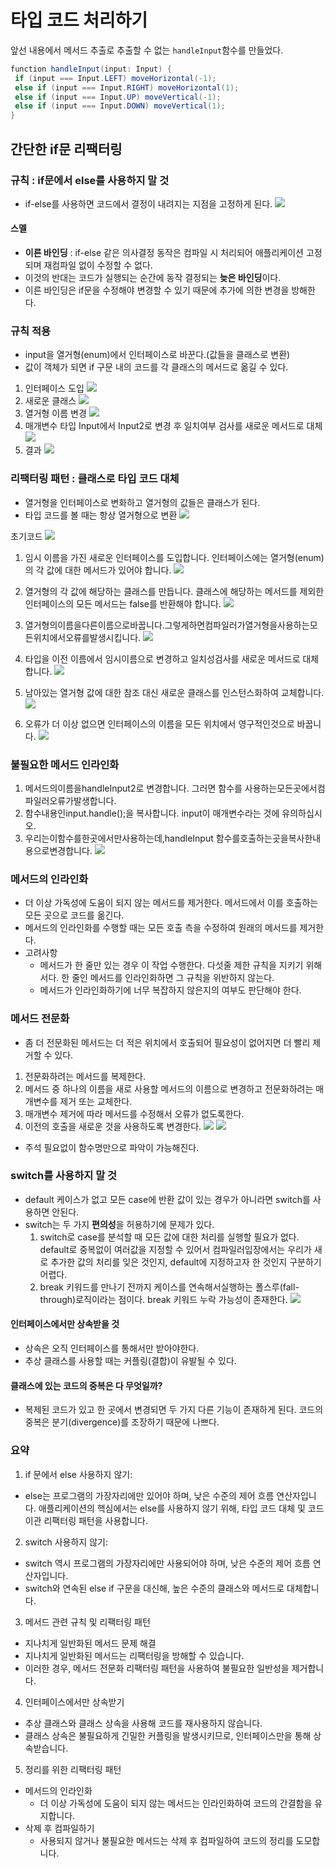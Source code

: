# 타입 코드 처리하기

앞선 내용에서 메서드 추출로 추출할 수 없는 `handleInput`함수를 만들었다.

```java
function handleInput(input: Input) {
 if (input === Input.LEFT) moveHorizontal(-1);
 else if (input === Input.RIGHT) moveHorizontal(1);
 else if (input === Input.UP) moveVertical(-1);
 else if (input === Input.DOWN) moveVertical(1);
}
```

## 간단한 if문 리팩터링

### 규칙 : if문에서 else를 사용하지 말 것

- if-else를 사용하면 코드에서 결정이 내려지는 지점을 고정하게 된다.
  ![](https://velog.velcdn.com/images/bapdung/post/99ec9994-735c-485e-b53c-922cf86f6388/image.png)

#### 스멜

- **이른 바인딩** : if-else 같은 의사결정 동작은 컴파일 시 처리되어 애플리케이션 고정되며 재컴파일 없이 수정할 수 없다.
- 이것의 반대는 코드가 실행되는 순간에 동작 결정되는 **늦은 바인딩**이다.
- 이른 바인딩은 if문을 수정해야 변경할 수 있기 때문에 추가에 의한 변경을 방해한다.

### 규칙 적용

- input을 열거형(enum)에서 인터페이스로 바꾼다.(값들을 클래스로 변환)
- 값이 객체가 되면 if 구문 내의 코드를 각 클래스의 메서드로 옮길 수 있다.

1. 인터페이스 도입
   ![](https://velog.velcdn.com/images/bapdung/post/729c11be-b7ea-46e2-9be7-2fc92fa1144f/image.png)
2. 새로운 클래스
   ![](https://velog.velcdn.com/images/bapdung/post/70a06328-2f3b-468f-a8a6-83dd84f8a285/image.png)
3. 열거형 이름 변경
   ![](https://velog.velcdn.com/images/bapdung/post/69a1fa8e-ec99-4517-a35e-05ba6fd9e984/image.png)
4. 매개변수 타입 Input에서 Input2로 변경 후 일치여부 검사를 새로운 메서드로 대체
   ![](https://velog.velcdn.com/images/bapdung/post/793506e7-26d7-4e0d-bf69-4a3037321058/image.png)
5. 결과
   ![](https://velog.velcdn.com/images/bapdung/post/d79470ec-4b60-447e-837a-e74f46f9dce7/image.png)

### 리팩터링 패턴 : 클래스로 타입 코드 대체

- 열거형을 인터페이스로 변화하고 열거형의 값들은 클래스가 된다.
- 타입 코드를 볼 때는 항상 열거형으로 변환
  ![](https://velog.velcdn.com/images/bapdung/post/92db4505-7e1b-4a6a-b9d6-45548a5c64b2/image.png)

초기코드
![](https://velog.velcdn.com/images/bapdung/post/cc6a5313-688f-46d9-a30c-26d5ece4117c/image.png)

1.  임시 이름을 가진 새로운 인터페이스를 도입합니다. 인터페이스에는 열거형(enum)의 각 값에 대한 메서드가 있어야 합니다.
    ![](https://velog.velcdn.com/images/bapdung/post/bc571784-1f95-4388-966b-d88a648b4b52/image.png)
2.  열거형의 각 값에 해당하는 클래스를 만듭니다. 클래스에 해당하는 메서드를 제외한 인터페이스의 모든 메서드는 false를 반환해야 합니다.
    ![](https://velog.velcdn.com/images/bapdung/post/32ae8e9c-c3ab-4ac8-aaf5-41b5320afe31/image.png)
3.  열거형의이름을다른이름으로바꿉니다.그렇게하면컴파일러가열거형을사용하는모든위치에서오류를발생시킵니다.
    ![](https://velog.velcdn.com/images/bapdung/post/1be433ba-f9ee-4413-88d1-d9a12a55ecbd/image.png)

4.  타입을 이전 이름에서 임시이름으로 변경하고 일치성검사를 새로운 메서드로 대체합니다.
    ![](https://velog.velcdn.com/images/bapdung/post/84efc5a0-2093-4af5-8d08-9f00acc18524/image.png)

5.  남아있는 열거형 값에 대한 참조 대신 새로운 클래스를 인스턴스화하여 교체합니다.
    ![](https://velog.velcdn.com/images/bapdung/post/8ea2401a-e963-4074-ac7f-4a5b628681ad/image.png)

6.  오류가 더 이상 없으면 인터페이스의 이름을 모든 위치에서 영구적인것으로 바꿉니다.
    ![](https://velog.velcdn.com/images/bapdung/post/eaa7b668-007f-4885-b500-d4eb505b03ed/image.png)

### 불필요한 메서드 인라인화

1. 메서드의이름을handleInput2로 변경합니다. 그러면 함수를 사용하는모든곳에서컴파일러오류가발생합니다.
2. 함수내용인input.handle();을 복사합니다. input이 매개변수라는 것에 유의하십시오.
3. 우리는이함수를한곳에서만사용하는데,handleInput 함수를호출하는곳을복사한내용으로변경합니다.
   ![](https://velog.velcdn.com/images/bapdung/post/31031430-1781-41f4-a285-22a91ea2ad07/image.png)

### 메서드의 인라인화

- 더 이상 가독성에 도움이 되지 않는 메서드를 제거한다. 메서드에서 이를 호출하는 모든 곳으로 코드를 옮긴다.
- 메서드의 인라인화를 수행할 때는 모든 호출 측을 수정하여 원래의 메서드를 제거한다.
- 고려사항
  - 메서드가 한 줄만 있는 경우 이 작업 수행한다. 다섯줄 제한 규칙을 지키기 위해서다. 한 줄인 메서드를 인라인화하면 그 규칙을 위반하지 않는다.
  - 메서드가 인라인화하기에 너무 복잡하지 않은지의 여부도 판단해야 한다.

### 메서드 전문화

- 좀 더 전문화된 메서드는 더 적은 위치에서 호출되어 필요성이 없어지면 더 빨리 제거할 수 있다.

1. 전문화하려는 메서드를 복제한다.
2. 메서드 중 하나의 이름을 새로 사용할 메서드의 이름으로 변경하고 전문화하려는 매개변수를 제거 또는 교체한다.
3. 매개변수 제거에 따라 메서드를 수정해서 오류가 없도록한다.
4. 이전의 호출을 새로운 것을 사용하도록 변경한다.
   ![](https://velog.velcdn.com/images/bapdung/post/37ff9137-ab68-4c0f-b61d-91276f67d61a/image.png)
   ![](https://velog.velcdn.com/images/bapdung/post/a4cbc986-049e-485e-959f-e7a3a1a6b48f/image.png)

- 주석 필요없이 함수명만으로 파악이 가능해진다.

### switch를 사용하지 말 것

- default 케이스가 없고 모든 case에 반환 값이 있는 경우가 아니라면 switch를 사용하면 안된다.
- switch는 두 가지 **편의성**을 허용하기에 문제가 있다.
  1. switch로 case를 분석할 때 모든 값에 대한 처리를 실행할 필요가 없다. default로 중복없이 여러값을 지정할 수 있어서 컴파일러입장에서는 우리가 새로 추가한 값의 처리를 잊은 것인지, default에 지정하고자 한 것인지 구분하기 어렵다.
  2. break 키워드를 만나기 전까지 케이스를 연속해서실행하는 폴스루(fall-through)로직이라는 점이다. break 키워드 누락 가능성이 존재한다.
     ![](https://velog.velcdn.com/images/bapdung/post/d6581ca0-5989-4c6d-8dc2-ef185bc1f863/image.png)

#### 인터페이스에서만 상속받을 것

- 상속은 오직 인터페이스를 통해서만 받아야한다.
- 추상 클래스를 사용할 때는 커플링(결합)이 유발될 수 있다.

#### 클래스에 있는 코드의 중복은 다 무엇일까?

- 복제된 코드가 있고 한 곳에서 변경되면 두 가지 다른 기능이 존재하게 된다. 코드의 중복은 분기(divergence)를 조장하기 때문에 나쁘다.

>

### 요약

1. if 문에서 else 사용하지 않기:

- else는 프로그램의 가장자리에만 있어야 하며, 낮은 수준의 제어 흐름 연산자입니다.
  애플리케이션의 핵심에서는 else를 사용하지 않기 위해, 타입 코드 대체 및 코드 이관 리팩터링 패턴을 사용합니다.

2. switch 사용하지 않기:

- switch 역시 프로그램의 가장자리에만 사용되어야 하며, 낮은 수준의 제어 흐름 연산자입니다.
- switch와 연속된 else if 구문을 대신해, 높은 수준의 클래스와 메서드로 대체합니다.

3. 메서드 관련 규칙 및 리팩터링 패턴

- 지나치게 일반화된 메서드 문제 해결
- 지나치게 일반화된 메서드는 리팩터링을 방해할 수 있습니다.
- 이러한 경우, 메서드 전문화 리팩터링 패턴을 사용하여 불필요한 일반성을 제거합니다.

4. 인터페이스에서만 상속받기

- 추상 클래스와 클래스 상속을 사용해 코드를 재사용하지 않습니다.
- 클래스 상속은 불필요하게 긴밀한 커플링을 발생시키므로, 인터페이스만을 통해 상속받습니다.

5. 정리를 위한 리팩터링 패턴

- 메서드의 인라인화
  - 더 이상 가독성에 도움이 되지 않는 메서드는 인라인화하여 코드의 간결함을 유지합니다.
- 삭제 후 컴파일하기
  - 사용되지 않거나 불필요한 메서드는 삭제 후 컴파일하여 코드의 정리를 도모합니다.
